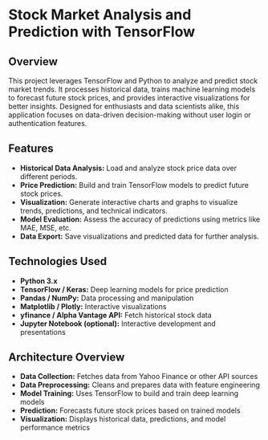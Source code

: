 # Stock Market Analysis and Prediction with TensorFlow

## Overview
This project leverages TensorFlow and Python to analyze and predict stock market trends. It processes historical data, trains machine learning models to forecast future stock prices, and provides interactive visualizations for better insights. Designed for enthusiasts and data scientists alike, this application focuses on data-driven decision-making without user login or authentication features.

## Features
- **Historical Data Analysis:** Load and analyze stock price data over different periods.
- **Price Prediction:** Build and train TensorFlow models to predict future stock prices.
- **Visualization:** Generate interactive charts and graphs to visualize trends, predictions, and technical indicators.
- **Model Evaluation:** Assess the accuracy of predictions using metrics like MAE, MSE, etc.
- **Data Export:** Save visualizations and predicted data for further analysis.

## Technologies Used
- **Python 3.x**
- **TensorFlow / Keras:** Deep learning models for price prediction
- **Pandas / NumPy:** Data processing and manipulation
- **Matplotlib / Plotly:** Interactive visualizations
- **yfinance / Alpha Vantage API:** Fetch historical stock data
- **Jupyter Notebook (optional):** Interactive development and presentations

## Architecture Overview
- **Data Collection:** Fetches data from Yahoo Finance or other API sources
- **Data Preprocessing:** Cleans and prepares data with feature engineering
- **Model Training:** Uses TensorFlow to build and train deep learning models
- **Prediction:** Forecasts future stock prices based on trained models
- **Visualization:** Displays historical data, predictions, and model performance metrics
